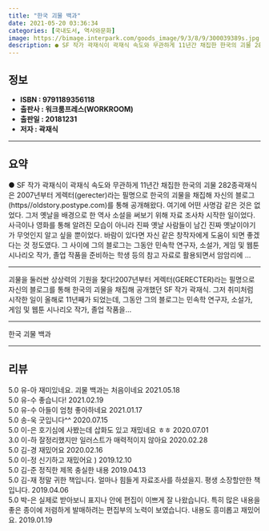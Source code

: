 ```yaml
---
title: "한국 괴물 백과"
date: 2021-05-20 03:36:34
categories: [국내도서, 역사와문화]
image: https://bimage.interpark.com/goods_image/9/3/8/9/300039389s.jpg
description: ● SF 작가 곽재식이 곽재식 속도와 무관하게 11년간 채집한 한국의 괴물 282종곽재식은 2007년부터 게렉터(gerecter)라는 필명으로 한국의 괴물을 채집해 자신의 블로그(https//oldstory.postype.com)를 통해 공개해왔다. 여기에 어떤 사명감 같은 것은 없었
---
```


## **정보**

- **ISBN : 9791189356118**
- **출판사 : 워크룸프레스(WORKROOM)**
- **출판일 : 20181231**
- **저자 : 곽재식**

------



## **요약**

●  SF 작가 곽재식이 곽재식 속도와 무관하게 11년간 채집한 한국의 괴물 282종곽재식은 2007년부터 게렉터(gerecter)라는 필명으로 한국의 괴물을 채집해 자신의 블로그(https//oldstory.postype.com)를 통해 공개해왔다. 여기에 어떤 사명감 같은 것은 없었다. 그저 옛날을 배경으로 한 역사 소설을 써보기 위해 자료 조사차 시작한 일이었다. 사극이나 영화를 통해 알려진 모습이 아니라 진짜 옛날 사람들이 남긴 진짜 옛날이야기가 무엇인지 알고 싶을 뿐이었다. 바람이 있다면 자신 같은 창작자에게 도움이 되면 좋겠다는 것 정도였다. 그 사이에 그의 블로그는 그동안 민속학 연구자, 소설가, 게임 및 웹툰 시나리오 작가, 졸업 작품을 준비하는 학생 등의 참고 자료로 활용되면서 암암리에 ...

------

괴물을 둘러싼 상상력의 기원을 찾다!2007년부터 게렉터(GERECTER)라는 필명으로 자신의 블로그를 통해 한국의 괴물을 채집해 공개했던 SF 작가 곽재식. 그저 취미처럼 시작한 일이 올해로 11년째가 되었는데, 그동안 그의 블로그는 민속학 연구자, 소설가, 게임 및 웹툰 시나리오 작가, 졸업 작품을... 

------


한국 괴물 백과 

------


## **리뷰** 

5.0 유-아 재미있네요. 괴물 백과는 처음이네요 2021.05.18 <br/>5.0 유-수 좋습니다! 2021.02.19 <br/>5.0 유-수 아들이 엄청 좋아하네요 2021.01.17 <br/>5.0 송-욱 굿입니다^^ 2020.07.15 <br/>5.0 이-은 호기심에 사봤는데 삽화도 있고 재밌네요 ㅎㅎ  2020.07.01 <br/>3.0 이-하 잘정리했지만 일러스트가 매력적이지 않아요 2020.02.28 <br/>5.0 김-경 재밌어요 2020.02.16 <br/>5.0 이-정 신기하고 재밌어요 ) 2019.12.10 <br/>5.0 김-준 정직한 제목 충실한 내용 2019.04.13 <br/>5.0 김-재 정말 귀한 책입니다. 얼마나 힘들게 자료조사를 하셨을지. 평생 소장할만한 책입니다. 2019.04.06 <br/>5.0 박-은  실제로 받아보니 표지나 안에 편집이 이쁘게 잘 나왔습니다. 특히 많은 내용을 좋은 종이에 저렴하게 발매하려는 편집부의 노력이 보였습니다. 
 내용도 흥미롭고 재밌어요.  2019.01.19 <br/>